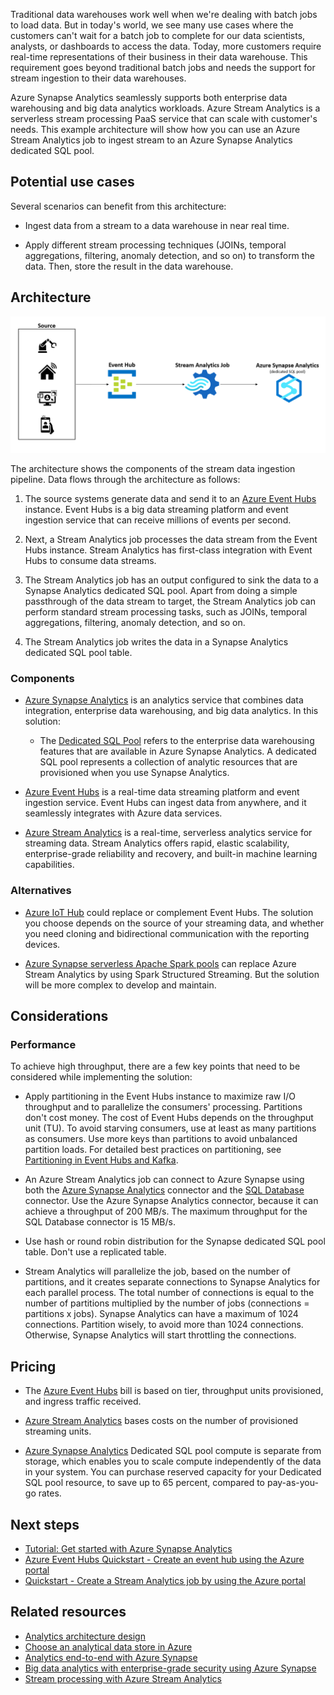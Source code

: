 Traditional data warehouses work well when we're dealing with batch jobs to load data. But in today's world, we see many use cases where the customers can't wait for a batch job to complete for our data scientists, analysts, or dashboards to access the data. Today, more customers require real-time representations of their business in their data warehouse. This requirement goes beyond traditional batch jobs and needs the support for stream ingestion to their data warehouses.

Azure Synapse Analytics seamlessly supports both enterprise data warehousing and big data analytics workloads. Azure Stream Analytics is a serverless stream processing PaaS service that can scale with customer's needs. This example architecture will show how you can use an Azure Stream Analytics job to ingest stream to an Azure Synapse Analytics dedicated SQL pool.

## Potential use cases

Several scenarios can benefit from this architecture:

- Ingest data from a stream to a data warehouse in near real time.

- Apply different stream processing techniques (JOINs, temporal aggregations, filtering, anomaly detection, and so on) to transform the data. Then, store the result in the data warehouse.

## Architecture

![Diagram that shows stream ingestion to Synapse using Stream Analytics.](media/stream-ingestion-synapse/stream-synapse.png)

The architecture shows the components of the stream data ingestion pipeline. Data flows through the architecture as follows:

1. The source systems generate data and send it to an [Azure Event Hubs](https://azure.microsoft.com/services/event-hubs) instance. Event Hubs is a big data streaming platform and event ingestion service that can receive millions of events per second.

2. Next, a Stream Analytics job processes the data stream from the Event Hubs instance. Stream Analytics has first-class integration with Event Hubs to consume data streams.

3. The Stream Analytics job has an output configured to sink the data to a Synapse Analytics dedicated SQL pool. Apart from doing a simple passthrough of the data stream to target, the Stream Analytics job can perform standard stream processing tasks, such as JOINs, temporal aggregations, filtering, anomaly detection, and so on.

4. The Stream Analytics job writes the data in a Synapse Analytics dedicated SQL pool table.

### Components

- [Azure Synapse Analytics](https://azure.microsoft.com/services/synapse-analytics) is an analytics service that combines data integration, enterprise data warehousing, and big data analytics. In this solution:

  - The [Dedicated SQL Pool](/azure/synapse-analytics/sql-data-warehouse/sql-data-warehouse-overview-what-is) refers to the enterprise data warehousing features that are available in Azure Synapse Analytics. A dedicated SQL pool represents a collection of analytic resources that are provisioned when you use Synapse Analytics.

- [Azure Event Hubs](https://azure.microsoft.com/services/event-hubs) is a real-time data streaming platform and event ingestion service. Event Hubs can ingest data from anywhere, and it seamlessly integrates with Azure data services.

- [Azure Stream Analytics](https://azure.microsoft.com/services/stream-analytics) is a real-time, serverless analytics service for streaming data. Stream Analytics offers rapid, elastic scalability, enterprise-grade reliability and recovery, and built-in machine learning capabilities.

### Alternatives

- [Azure IoT Hub](https://azure.microsoft.com/services/iot-hub) could replace or complement Event Hubs. The solution you choose depends on the source of your streaming data, and whether you need cloning and bidirectional communication with the reporting devices.

- [Azure Synapse serverless Apache Spark pools](/azure/synapse-analytics/get-started-analyze-spark) can replace Azure Stream Analytics by using Spark Structured Streaming. But the solution will be more complex to develop and maintain.

## Considerations

### Performance

To achieve high throughput, there are a few key points that need to be considered while implementing the solution:

- Apply partitioning in the Event Hubs instance to maximize raw I/O throughput and to parallelize the consumers' processing. Partitions don't cost money. The cost of Event Hubs depends on the throughput unit (TU). To avoid starving consumers, use at least as many partitions as consumers. Use more keys than partitions to avoid unbalanced partition loads. For detailed best practices on partitioning, see [Partitioning in Event Hubs and Kafka](/azure/architecture/reference-architectures/event-hubs/partitioning-in-event-hubs-and-kafka).

- An Azure Stream Analytics job can connect to Azure Synapse using both the [Azure Synapse Analytics](/azure/stream-analytics/azure-synapse-analytics-output) connector and the [SQL Database](/azure/stream-analytics/sql-database-output) connector. Use the Azure Synapse Analytics connector, because it can achieve a throughput of 200 MB/s. The maximum throughput for the SQL Database connector is 15 MB/s.

- Use hash or round robin distribution for the Synapse dedicated SQL pool table. Don't use a replicated table.

- Stream Analytics will parallelize the job, based on the number of partitions, and it creates separate connections to Synapse Analytics for each parallel process. The total number of connections is equal to the number of partitions multiplied by the number of jobs (connections = partitions x jobs). Synapse Analytics can have a maximum of 1024 connections. Partition wisely, to avoid more than 1024 connections. Otherwise, Synapse Analytics will start throttling the connections.

## Pricing

- The [Azure Event Hubs](https://azure.microsoft.com/pricing/details/event-hubs) bill is based on tier, throughput units provisioned, and ingress traffic received.

- [Azure Stream Analytics](https://azure.microsoft.com/pricing/details/stream-analytics) bases costs on the number of provisioned streaming units.

- [Azure Synapse Analytics](https://azure.microsoft.com/pricing/details/synapse-analytics) Dedicated SQL pool compute is separate from storage, which enables you to scale compute independently of the data in your system. You can purchase reserved capacity for your Dedicated SQL pool resource, to save up to 65 percent, compared to pay-as-you-go rates.

## Next steps

- [Tutorial: Get started with Azure Synapse Analytics](/azure/synapse-analytics/get-started)
- [Azure Event Hubs Quickstart - Create an event hub using the Azure portal](/azure/event-hubs/event-hubs-create)
- [Quickstart - Create a Stream Analytics job by using the Azure portal](/azure/stream-analytics/stream-analytics-quick-create-portal)

## Related resources

- [Analytics architecture design](/azure/architecture/solution-ideas/articles/analytics-start-here)
- [Choose an analytical data store in Azure](/azure/architecture/data-guide/technology-choices/analytical-data-stores)
- [Analytics end-to-end with Azure Synapse](/azure/architecture/example-scenario/dataplate2e/data-platform-end-to-end)
- [Big data analytics with enterprise-grade security using Azure Synapse](/azure/architecture/solution-ideas/articles/big-data-analytics-enterprise-grade-security)
- [Stream processing with Azure Stream Analytics](/azure/architecture/reference-architectures/data/stream-processing-stream-analytics)
